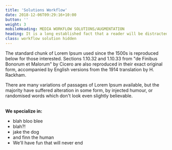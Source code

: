 ```yaml
---
title: 'Solutions Workflow'
date: 2018-12-06T09:29:16+10:00
button: ''
weight: 3
mobileHeading: MEDIA WORKFLOW SOLUTIONS/AUGMENTATION
heading: It is a long established fact that a reader will be distracted by the readable content of a page when looking at its layout.
class: workflow solution hidden
---
```


The standard chunk of Lorem Ipsum used since the 1500s is reproduced below for those interested. Sections 1.10.32 and 1.10.33 from "de Finibus Bonorum et Malorum" by Cicero are also reproduced in their exact original form, accompanied by English versions from the 1914 translation by H. Rackham.

There are many variations of passages of Lorem Ipsum available, but the majority have suffered alteration in some form, by injected humour, or randomised words which don't look even slightly believable.
<br><br>

**We specialize in:**

  * <span>blah bloo blee</span>
  * <span>blah?!</span>
  * <span>jake the dog</span>
  * <span>and finn the human</span>
  * <span>We'll have fun that will never end</span>